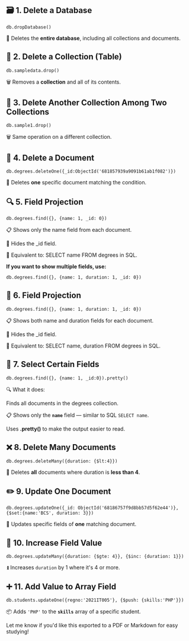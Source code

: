 ## 🗃️ 1. Delete a Database

~~~
db.dropDatabase()
~~~

🧹 Deletes the **entire database**, including all collections and documents.



## 📁 2. Delete a Collection (Table)

~~~
db.sampledata.drop()
~~~

🗑️ Removes a **collection** and all of its contents.



## 📁 3. Delete Another Collection Among Two Collections

~~~
db.sample1.drop()
~~~

🗑️ Same operation on a different collection.



## 🧾 4. Delete a Document

~~~
db.degrees.deleteOne({_id:ObjectId('681857939a9091b61ab1f082')})
~~~

🧽 Deletes **one** specific document matching the condition.



## 🔍 5. Field Projection

~~~
db.degrees.find({}, {name: 1, _id: 0})
~~~

📋 Shows only the name field from each document.

🚫 Hides the _id field.

🧠 Equivalent to: SELECT name FROM degrees in SQL.

**If you want to show multiple fields, use:**
~~~
db.degrees.find({}, {name: 1, duration: 1, _id: 0})
~~~



## 🔎 6. Field Projection

~~~
db.degrees.find({}, {name: 1, duration: 1, _id: 0})
~~~

📋 Shows both name and duration fields for each document.

🚫 Hides the _id field.

🧠 Equivalent to: SELECT name, duration FROM degrees in SQL.




## 🎯 7. Select Certain Fields

~~~
db.degrees.find({}, {name: 1, _id:0}).pretty()
~~~

🔍 What it does:

Finds all documents in the degrees collection.

📋 Shows only the **`name`** field — similar to SQL `SELECT name`.

Uses **.pretty()** to make the output easier to read.





## ❌ 8. Delete Many Documents

~~~
db.degrees.deleteMany({duration: {$lt:4}})
~~~

🧼 Deletes **all** documents where duration is **less than 4**.


## ✏️ 9. Update One Document

~~~
db.degrees.updateOne({_id: ObjectId('68186757f9d8bb57d5f62e44')}, {$set:{name:'BCS', duration: 3}})
~~~

🔧 Updates specific fields of **one** matching document.



## 🔼 10. Increase Field Value

~~~
db.degrees.updateMany({duration: {$gte: 4}}, {$inc: {duration: 1}})
~~~

⏫ Increases `duration` by 1 where it's 4 or more.



## ➕ 11. Add Value to Array Field

~~~
db.students.updateOne({regno:'2021IT005'}, {$push: {skills:'PHP'}})
~~~

📦 Adds `'PHP'` to the **`skills`** array of a specific student.



Let me know if you'd like this exported to a PDF or Markdown for easy studying!

